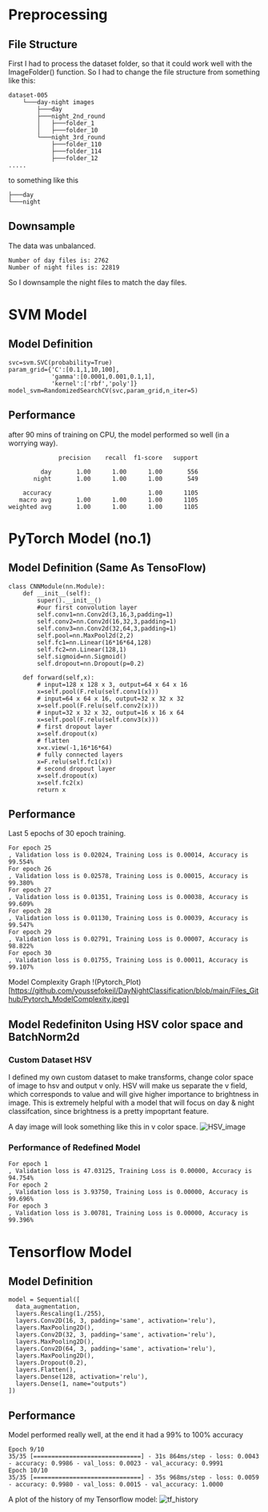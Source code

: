 # Preprocessing 
## File Structure
First I had to process the dataset folder, so that it could work well with the ImageFolder() function.
  So I had to change the file structure from something like this:
  ```
  dataset-005
      └───day-night images
          ├───day
          ├───night_2nd_round
          │   ├───folder_1
          │   ├───folder_10
          └───night_3rd_round
              ├───folder_110
              ├───folder_114
              ├───folder_12
  .....
  ```
  to something like this
  ```
  ├───day
  └───night
  ```
## Downsample
The data was unbalanced.
```
Number of day files is: 2762
Number of night files is: 22819
```
So I downsample the night files to match the day files.
# SVM Model
## Model Definition
```
svc=svm.SVC(probability=True)
param_grid={'C':[0.1,1,10,100], 
            'gamma':[0.0001,0.001,0.1,1], 
            'kernel':['rbf','poly']} 
model_svm=RandomizedSearchCV(svc,param_grid,n_iter=5)
```
## Performance
after 90 mins of training on CPU, the model performed so well (in a worrying way).
```
              precision    recall  f1-score   support

         day       1.00      1.00      1.00       556
       night       1.00      1.00      1.00       549

    accuracy                           1.00      1105
   macro avg       1.00      1.00      1.00      1105
weighted avg       1.00      1.00      1.00      1105
```
# PyTorch Model (no.1)
## Model Definition (Same As TensoFlow)
```
class CNNModule(nn.Module):
    def __init__(self):
        super().__init__()
        #our first convolution layer
        self.conv1=nn.Conv2d(3,16,3,padding=1) 
        self.conv2=nn.Conv2d(16,32,3,padding=1)
        self.conv3=nn.Conv2d(32,64,3,padding=1)
        self.pool=nn.MaxPool2d(2,2)
        self.fc1=nn.Linear(16*16*64,128)
        self.fc2=nn.Linear(128,1)
        self.sigmoid=nn.Sigmoid()
        self.dropout=nn.Dropout(p=0.2)

    def forward(self,x):
        # input=128 x 128 x 3, output=64 x 64 x 16
        x=self.pool(F.relu(self.conv1(x)))
        # input=64 x 64 x 16, output=32 x 32 x 32
        x=self.pool(F.relu(self.conv2(x)))
        # input=32 x 32 x 32, output=16 x 16 x 64
        x=self.pool(F.relu(self.conv3(x)))
        # first dropout layer
        x=self.dropout(x)
        # flatten
        x=x.view(-1,16*16*64)        
        # fully connected layers
        x=F.relu(self.fc1(x))
        # second dropout layer
        x=self.dropout(x)
        x=self.fc2(x)
        return x     

```
## Performance
Last 5 epochs of 30 epoch training.
```
For epoch 25
, Validation loss is 0.02024, Training Loss is 0.00014, Accuracy is 99.554%
For epoch 26
, Validation loss is 0.02578, Training Loss is 0.00015, Accuracy is 99.380%
For epoch 27
, Validation loss is 0.01351, Training Loss is 0.00038, Accuracy is 99.609%
For epoch 28
, Validation loss is 0.01130, Training Loss is 0.00039, Accuracy is 99.547%
For epoch 29
, Validation loss is 0.02791, Training Loss is 0.00007, Accuracy is 98.822%
For epoch 30
, Validation loss is 0.01755, Training Loss is 0.00011, Accuracy is 99.107%
```
Model Complexity Graph
!(Pytorch_Plot)[https://github.com/youssefokeil/DayNightClassification/blob/main/Files_Github/Pytorch_ModelComplexity.jpeg]

## Model Redefiniton Using HSV color space and BatchNorm2d
### Custom Dataset HSV
I defined my own custom dataset to make transforms, change color space of image to hsv and output v only. HSV will make us separate the v field, which corresponds to value and will give higher importance to brightness in image. 
This is extremely helpful with a model that will focus on day & night classifcation, since brightness is a pretty impoprtant feature. 

A day image will look something like this in v color space.
![HSV_image](https://github.com/youssefokeil/DayNightClassification/blob/main/Files_Github/HSV_img.jpeg)

### Performance of Redefined Model
```
For epoch 1
, Validation loss is 47.03125, Training Loss is 0.00000, Accuracy is 94.754%
For epoch 2
, Validation loss is 3.93750, Training Loss is 0.00000, Accuracy is 99.696%
For epoch 3
, Validation loss is 3.00781, Training Loss is 0.00000, Accuracy is 99.396%
```
# Tensorflow Model
## Model Definition
```
model = Sequential([
  data_augmentation,
  layers.Rescaling(1./255),
  layers.Conv2D(16, 3, padding='same', activation='relu'),
  layers.MaxPooling2D(),
  layers.Conv2D(32, 3, padding='same', activation='relu'),
  layers.MaxPooling2D(),
  layers.Conv2D(64, 3, padding='same', activation='relu'),
  layers.MaxPooling2D(),
  layers.Dropout(0.2),
  layers.Flatten(),
  layers.Dense(128, activation='relu'),
  layers.Dense(1, name="outputs")
])
```
## Performance 
Model performed really well, at the end it had a 99% to 100% accuracy
```
Epoch 9/10
35/35 [==============================] - 31s 864ms/step - loss: 0.0043 - accuracy: 0.9986 - val_loss: 0.0023 - val_accuracy: 0.9991
Epoch 10/10
35/35 [==============================] - 35s 968ms/step - loss: 0.0059 - accuracy: 0.9980 - val_loss: 0.0015 - val_accuracy: 1.0000
```

A plot of the history of my Tensorflow model:
![tf_history](https://github.com/youssefokeil/DayNightClassification/blob/main/Files_Github/TF_history.jpeg)

